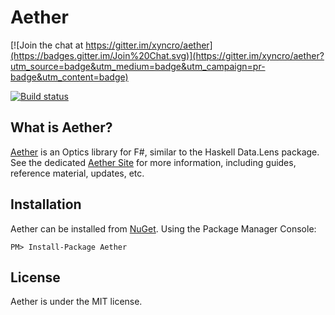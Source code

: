 # Aether

[![Join the chat at https://gitter.im/xyncro/aether](https://badges.gitter.im/Join%20Chat.svg)](https://gitter.im/xyncro/aether?utm_source=badge&utm_medium=badge&utm_campaign=pr-badge&utm_content=badge)

[![Build status](https://ci.appveyor.com/api/projects/status/uch7r4f3ivnb5bxe)](https://ci.appveyor.com/project/kolektiv/aether)

## What is Aether?

[Aether][aether] is an Optics library for F#, similar to the Haskell Data.Lens package. See the dedicated [Aether Site][aether] for more information, including guides, reference material, updates, etc.

## Installation

Aether can be installed from [NuGet](https://www.nuget.org/packages/aether "Aether on NuGet"). Using the Package Manager Console:

```batch
PM> Install-Package Aether
```

## License

Aether is under the MIT license.

[aether]: https://xyncro.tech/aether
